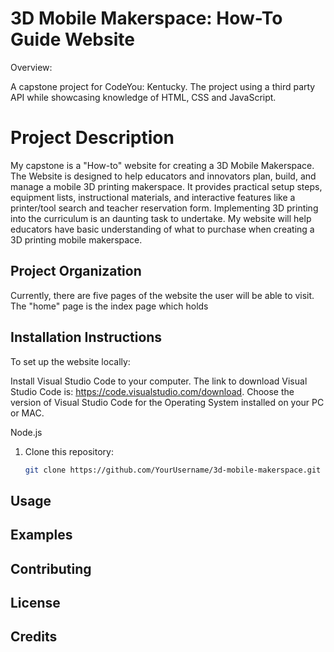 # 3D Mobile Makerspace: How-To Guide Website

Overview:

A capstone project for CodeYou: Kentucky. The project using a third party API while showcasing knowledge of HTML, CSS and JavaScript.

# Project Description

My capstone is a "How-to" website for creating a 3D Mobile Makerspace. The Website is designed to help educators and innovators plan, build, and manage a mobile 3D printing makerspace. It provides practical setup steps, equipment lists, instructional materials, and interactive features like a printer/tool search and teacher reservation form. Implementing 3D printing into the curriculum is an daunting task to undertake. My website will help educators have basic understanding of what to purchase when creating a 3D printing mobile makerspace.

## Project Organization

Currently, there are five pages of the website the user will be able to visit. The "home" page is the index page which holds

## Installation Instructions

To set up the website locally:

Install Visual Studio Code to your computer. The link to download Visual Studio Code is: https://code.visualstudio.com/download. Choose the version of Visual Studio Code for the Operating System installed on your PC or MAC.

Node.js

1. Clone this repository:
   ```bash
   git clone https://github.com/YourUsername/3d-mobile-makerspace.git
   ```

## Usage

## Examples

## Contributing

## License

## Credits
